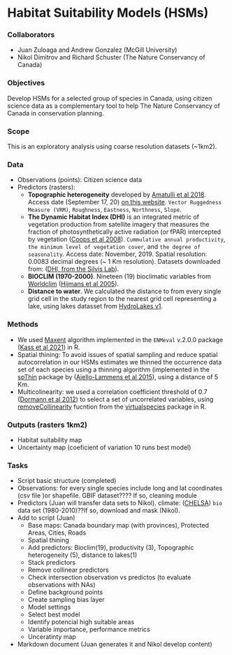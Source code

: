 # Habitat Suitability Models (HSMs)
### Collaborators
- Juan Zuloaga and Andrew Gonzalez (McGill University)
- Nikol Dimitrov and Richard Schuster (The Nature Conservancy of Canada)

### Objectives
Develop HSMs for a selected group of species in Canada, using citizen science data as a complementary tool to help The Nature Conservancy of Canada in conservation planning.

### Scope
This is an exploratory analysis using coarse resolution datasets (~1km2).  

### Data
- Observations (points): Citizen science data
- Predictors (rasters):
  - **Topographic heterogeneity** developed by <a href="https://www.nature.com/articles/sdata201840" target="_blank">Amatulli et al 2018</a>. Access date (September 17, 20)  <a href="http://www.earthenv.org/topography" target="_blank">on this website</a>. `Vector Ruggedness Measure (VRM)`, `Roughness`, `Eastness`, `Northness`, `Slope`.
  - **The Dynamic Habitat Index (DHI)** is an integrated metric of vegetation production from satellite imagery that measures the fraction of photosynthetically active radiation (or fPAR) intercepted by vegetation (<a href="https://www.sciencedirect.com/science/article/pii/S1470160X08000071?casa_token=r7JKpy2f-ocAAAAA:MxkcwYeyPJx-n8_i4efA3gqAWuXOcebBwILc_faNT1oP2otQFxFiF_Zvzcq9As0n0wTBnW2ATA#bib53" target="_blank">Coops et al 2008</a>). `Cummulative annual productivity`, `the minimum level of vegetation cover`, and `the degree of seasonality`. Access date: November, 2019. Spatial resolution: 0.0083 decimal degrees (~ 1 Km resolution). Datasets downloaded from: (<a href="http://silvis.forest.wisc.edu/data/dhis/" target="_blank">DHI, from the Silvis Lab</a>).
  - **BIOCLIM (1970-2000)**. Nineteen (19) bioclimatic variables from <a href="https://www.worldclim.org/data/worldclim21.html" target="_blank">Worldclim</a> (<a href="https://rmets.onlinelibrary.wiley.com/doi/abs/10.1002/joc.1276" target="_blank">Hijmans et al 2005</a>). 
  - **Distance to water**. We calculated the distance to from every single grid cell in the study region to the nearest grid cell representing a lake, using lakes datasset from <a href="https://hydrosheds.org/page/hydrolakes" target="_blank">HydroLakes v1</a>.

### Methods
- We used <a href="https://www.sciencedirect.com/science/article/pii/S030438000500267X" target="_blank">Maxent</a>  algorithm implemented in the `ENMeval` v.2.0.0 package (<a href="https://besjournals.onlinelibrary.wiley.com/doi/full/10.1111/2041-210X.13628?campaign=woletoc" target="_blank">Kass et al 2021</a>) in R.
- Spatial thining: To avoid issues of spatial sampling and reduce spatial autocorrelation in our HSMs estimates we thinned the occurrence data set of each species using a thinning algorithm (implemented in the <a href="https://cran.r-project.org/web/packages/spThin/index.html" target="_blank">spThin</a> package by (<a href="https://onlinelibrary.wiley.com/doi/full/10.1111/ecog.01132" target="_blank">Aiello-Lammens et al 2015</a>), using a distance of 5 Km.
- Multicolinearity: we used a correlation coefficient threshold of 0.7 (<a href="https://onlinelibrary.wiley.com/doi/full/10.1111/j.1600-0587.2012.07348.x">Dormann et al 2012</a>) to select a set of uncorrelated variables, using <a href="http://127.0.0.1:19644/library/virtualspecies/html/removeCollinearity.html" target="_blank">removeCollinearity</a> fucntion from the <a href="https://onlinelibrary.wiley.com/doi/full/10.1111/ecog.01388" target="_blank">virtualspecies</a> package in R.

### Outputs (rasters 1km2)
- Habitat suitability map 
- Uncertainty map (coeficient of variation 10 runs best model)

### Tasks
- Script basic structure (completed)
- Observations: for every single species include long and lat coordinates (csv file )or shapefile. GBIF dataset???? If so, cleaning module 
- Predictors (Juan will transfer data sets to Nikol).   climate:  (<a href="https://chelsa-climate.org/" target="_blank">CHELSA</a>) `bio` data set (1980-2010)??If so, download and mask (Nikol).
- Add to script (Juan)
  - Base maps: Canada boundary map (with provinces), Protected Areas,  Cities, Roads
  - Spatial thining
  - Add predictors: Bioclim(19), productivity (3), Topographic heterogeneity (5), distance to lakes(1)
  - Stack predictors
  - Remove collinear predictors
  - Check intersection observation vs predictos (to evaluate observations with NAs)
  - Define background points
  - Create sampling bias layer
  - Model settings
  - Select best model
  - Identify potencial high suitable areas
  - Variable importance, performance metrics
  - Unceratinty map
- Markdown document (Juan generates it and Nikol develop content)
  
 
